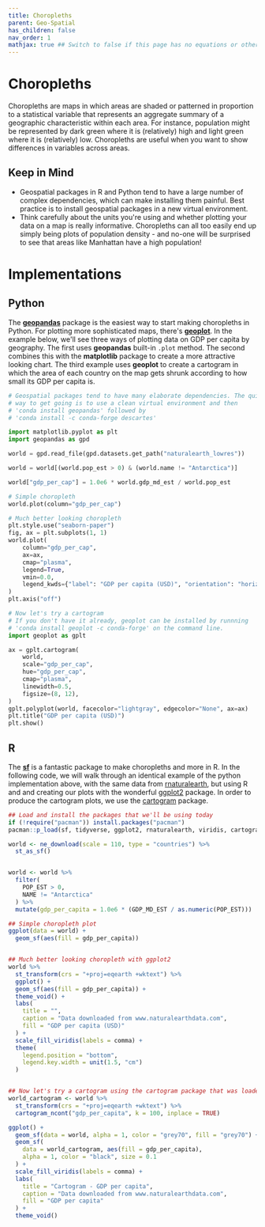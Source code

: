 ```yaml
---
title: Choropleths
parent: Geo-Spatial
has_children: false
nav_order: 1
mathjax: true ## Switch to false if this page has no equations or other math rendering.
---
```


# Choropleths

Choropleths are maps in which areas are shaded or patterned in proportion to a statistical variable that represents an aggregate summary of a geographic characteristic within each area. For instance, population might be represented by dark green where it is (relatively) high and light green where it is (relatively) low. Choropleths are useful when you want to show differences in variables across areas.

## Keep in Mind

- Geospatial packages in R and Python tend to have a large number of complex dependencies, which can make installing them painful. Best practice is to install geospatial packages in a new virtual environment.
- Think carefully about the units you're using and whether plotting your data on a map is really informative. Choropleths can all too easily end up simply being plots of population density - and no-one will be surprised to see that areas like Manhattan have a high population!

# Implementations

## Python

The [**geopandas**](https://geopandas.org/) package is the easiest way to start making choropleths in Python. For plotting more sophisticated maps, there's [**geoplot**](https://residentmario.github.io/geoplot/index.html). In the example below, we'll see three ways of plotting data on GDP per capita by geography. The first uses **geopandas** built-in `.plot` method. The second combines this with the **matplotlib** package to create a more attractive looking chart. The third example uses **geoplot** to create a cartogram in which the area of each country on the map gets shrunk according to how small its GDP per capita is.

```python
# Geospatial packages tend to have many elaborate dependencies. The quickest
# way to get going is to use a clean virtual environment and then
# 'conda install geopandas' followed by
# 'conda install -c conda-forge descartes'

import matplotlib.pyplot as plt
import geopandas as gpd

world = gpd.read_file(gpd.datasets.get_path("naturalearth_lowres"))

world = world[(world.pop_est > 0) & (world.name != "Antarctica")]

world["gdp_per_cap"] = 1.0e6 * world.gdp_md_est / world.pop_est

# Simple choropleth
world.plot(column="gdp_per_cap")

# Much better looking choropleth
plt.style.use("seaborn-paper")
fig, ax = plt.subplots(1, 1)
world.plot(
    column="gdp_per_cap",
    ax=ax,
    cmap="plasma",
    legend=True,
    vmin=0.0,
    legend_kwds={"label": "GDP per capita (USD)", "orientation": "horizontal"},
)
plt.axis("off")

# Now let's try a cartogram
# If you don't have it already, geoplot can be installed by runnning
# 'conda install geoplot -c conda-forge' on the command line.
import geoplot as gplt

ax = gplt.cartogram(
    world,
    scale="gdp_per_cap",
    hue="gdp_per_cap",
    cmap="plasma",
    linewidth=0.5,
    figsize=(8, 12),
)
gplt.polyplot(world, facecolor="lightgray", edgecolor="None", ax=ax)
plt.title("GDP per capita (USD)")
plt.show()
```

## R

The [**sf**](https://github.com/r-spatial/sf/) is a fantastic package to make choropleths and more in R. In the following code, we will walk through an identical example of the python implementation above, with the same data from [rnaturalearth](https://cran.r-project.org/web/packages/rnaturalearth/README.html), but using R and and creating our plots with the wonderful [ggplot2](https://ggplot2.tidyverse.org/) package. In order to produce the cartogram plots, we use the [cartogram](https://cran.r-project.org/web/packages/cartogram/index.html) package.

```r
## Load and install the packages that we'll be using today
if (!require("pacman")) install.packages("pacman")
pacman::p_load(sf, tidyverse, ggplot2, rnaturalearth, viridis, cartogram, scales)

world <- ne_download(scale = 110, type = "countries") %>%
  st_as_sf()


world <- world %>%
  filter(
    POP_EST > 0,
    NAME != "Antarctica"
  ) %>%
  mutate(gdp_per_capita = 1.0e6 * (GDP_MD_EST / as.numeric(POP_EST)))

## Simple choropleth plot
ggplot(data = world) +
  geom_sf(aes(fill = gdp_per_capita))


## Much better looking choropleth with ggplot2
world %>%
  st_transform(crs = "+proj=eqearth +wktext") %>%
  ggplot() +
  geom_sf(aes(fill = gdp_per_capita)) +
  theme_void() +
  labs(
    title = "",
    caption = "Data downloaded from www.naturalearthdata.com",
    fill = "GDP per capita (USD)"
  ) +
  scale_fill_viridis(labels = comma) +
  theme(
    legend.position = "bottom",
    legend.key.width = unit(1.5, "cm")
  )


## Now let's try a cartogram using the cartogram package that was loaded above
world_cartogram <- world %>%
  st_transform(crs = "+proj=eqearth +wktext") %>%
  cartogram_ncont("gdp_per_capita", k = 100, inplace = TRUE)

ggplot() +
  geom_sf(data = world, alpha = 1, color = "grey70", fill = "grey70") +
  geom_sf(
    data = world_cartogram, aes(fill = gdp_per_capita),
    alpha = 1, color = "black", size = 0.1
  ) +
  scale_fill_viridis(labels = comma) +
  labs(
    title = "Cartogram - GDP per capita",
    caption = "Data downloaded from www.naturalearthdata.com",
    fill = "GDP per capita"
  ) +
  theme_void()
```

